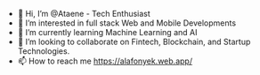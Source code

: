 - 👋 Hi, I’m @Ataene - Tech Enthusiast
- 👀 I’m interested in full stack Web and Mobile Developments
- 🌱 I’m currently learning Machine Learning and AI
- 💞️ I’m looking to collaborate on Fintech, Blockchain, and Startup Technologies.
- 📫 How to reach me https://alafonyek.web.app/

<!---
Ataene/Ataene is a ✨ special ✨ repository because its `README.md` (this file) appears on your GitHub profile.
You can click the Preview link to take a look at your changes.
--->
